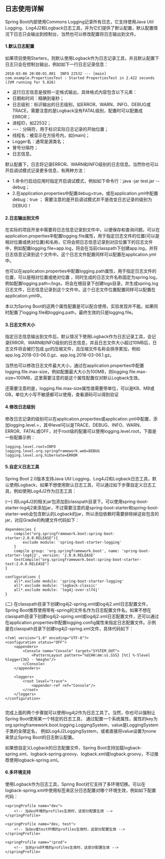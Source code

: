 ## 日志使用详解

Spring Boot内部使用Commons Logging记录所有日志，它支持使用Java Util Logging、Log4J2和Logback日志工具，并为它们提供了默认配置，默认配置情况下日志只会输出到控制台，当然也可以修改配置将日志输出到文件。

#### 1.默认日志配置
如果项目使用Starters，则默认使用Logback作为日志记录工具，并且默认配置下日志只会在控制台输出，例如如下一行日志记录信息：
```
2018-03-06 20:00:01.801  INFO 22532 --- [main] com.example.PropertiesTest : Started PropertiesTest in 2.422 seconds (JVM running for 5.826)
```
* 这行日志信息是按照一定格式输出，具体格式内容包含以下元素：
* 日期和时间：精确到毫秒；
* 日志级别：标识输出的日志级别，如ERROR、WARN、INFO、DEBUG或TRACE，需要注意的是Logback没有FATAL级别，配置时可以配置成ERROR；
* 进程ID，如22532；
* ---：分隔符，用于标识实际日志记录的开始位置；
* 线程名：被显示在方括号内，如[main]；
* Logger名：通常是源类名；
* 冒号分隔符；
* 日志信息。

默认配置下，日志将记录ERROR、WARN和INFO级别的日志信息。当然你也可以开启调试模式记录更多信息，有两种方法：
* 1.命令行启动应用时指定开启调试模式，例如如下命令行：java -jar test.jar --debug；
* 2.在application.properties中配置debug=true，或在application.yml中配置debug：true ；
需要注意的是开启调试模式并不是改变日志记录的级别为DEBUG！

#### 2.日志输出到文件
在实际的项目开发中需要将日志信息记录到文件中，以便保存和查询问题。可以在application.properties中配置logging.file属性，用于指定日志文件的位置(可以是相对位置或绝对位置)和名称，它将会把日志信息记录到对应位置下的日志文件中，例如配置logging.file=app.log，将会在当前classpath下创建app.log，并将日志信息记录到这个文件中。这个日志文件配置同样可以配置在application.yml中。

也可以在application.properties中配置logging.path属性，用于指定日志文件的位置，可以是相对位置或绝对位置 ，同时生成的日志文件名称固定为spring.log，例如配置logging.path=/logs，将会在根目录下创建logs目录，并生成spring.log日志文件，日志信息记录到这个文件中。这个日志文件位置配置同样可以配置在application.yml中。

本以为Spring Boot的这两个属性配置是可以配合使用，实验发现并不能。如果同时配置了logging.file和logging.path，最终生效的只是logging.file。

#### 3.日志文件大小
指定日志信息输出到文件后，默认情况下使用Logback作为日志记录工具，会记录ERROR、WARN和INFO级别的日志信息，并且日志文件大小超过10MB后，日志文件将会被打包成.gz的压缩文件，且压缩文件名称会排序累加，例如app.log.2018-03-06.0.gz、app.log.2018-03-06.1.gz。

当然也可以修改日志文件最大大小，通过在application.properties中配置logging.file.max-size，例如配置最大大小为100MB，则logging.file.max-size=100MB，这里需要注意的是这个属性配置仅对默认Logback生效。

还需要注意的是，logging.file.max-size属性值需要带单位，可以是KB、MB或GB，单位大小写不敏感都可以使用，查看源码可以得到验证

#### 4.修改日志级别
修改日志记录的级别可以在application.properties或application.yml中配置，添加logging.level.<logger-name>=<level>，其中level可以是TRACE、DEBUG、INFO、WARN、ERROR、FATAL或OFF，对于root级的配置可以使用logging.level.root，下面是一些配置示例：
```
logging.level.root=INFO
logging.level.org.springframework.web=DEBUG
logging.level.org.hibernate=ERROR
```

#### 5.自定义日志工具
Spring Boot 2.0版本支持Java Util Logging、Log4J2和Logback日志工具，默认使用Logback，如果不想使用默认日志工具，可以通过如下步骤自定义日志工具，例如使用Log4J2作为日志工具：

(一) 将Log4J2的相关jar包添加到classpath目录下。可以使用spring-boot-starter-log4j2来添加jar，不过需要注意的是spring-boot-starter和spring-boot-starter-web会包含默认的Logback的jar，所以添加依赖时需要排除掉这些包含的jar，对应Gradle的构建文件代码如下：
```
dependencies {
    compile("org.springframework.boot:spring-boot-starter:2.0.0.RELEASE"){
        exclude module: 'spring-boot-starter-logging'
    }
    compile group: 'org.springframework.boot', name: 'spring-boot-starter-log4j2', version: '2.0.0.RELEASE'
    testCompile("org.springframework.boot:spring-boot-starter-test:2.0.0.RELEASE")
}

configurations {
    all*.exclude module: 'spring-boot-starter-logging'
    all*.exclude module: 'logback-classic'
    all*.exclude module: 'log4j-over-slf4j'
}
```

(二) 在classpath目录下创建log4j2-spring.xml或log4j2.xml日志配置文件，Spring Boot推荐使用带有-spring的文件名作为日志配置文件名。如果不想在classpath目录下创建log4j2-spring.xml或log4j2.xml日志配置文件，还可以通过在application.properties中配置logging.config属性来指定日志配置文件。示例是在classpath目录下创建log4j2-spring.xml文件，具体代码如下：

```
<?xml version="1.0" encoding="UTF-8"?>
<configuration status="OFF">
    <appenders>
        <Console name="Console" target="SYSTEM_OUT">
            <PatternLayout pattern="%d{HH:mm:ss.SSS} [%t] %-5level %logger{36} - %msg%n"/>
        </Console>
    </appenders>

    <loggers>
        <root level="trace">
            <appender-ref ref="Console"/>
        </root>
    </loggers>
</configuration>


```
完成上面的两个步骤就可以使用log4j2作为日志工具了。当然，你也可以强制让Spring Boot使用某一个特定的日志工具，
通过配置一个系统属性，属性的key为org.springframework.boot.logging.LoggingSystem，value是LoggingSystem子类的全限定名，
例如Log4J2LoggingSystem，或者直接将value设置为none来禁止Spring Boot的日志默认配置。

如果想自定义Logback的日志配置文件，Spring Boot支持加载logback-spring.xml、logback-spring.groovy、logback.xml或logback.groovy，不过推荐使用logback-spring.xml。

#### 6.多环境支持
使用Logback作为日志工具，Spring Boot对它支持了多环境切换。可以在logback-spring.xml中使用<springProfile>标签来区分日志配置对哪个环境生效，例如如下配置代码：
```
<springProfile name="dev">
    <!-- 当dev环境的profiles生效时，这部分配置生效 -->
</springProfile>

<springProfile name="dev, test">
    <!-- 当dev或test环境的profiles生效时，这部分配置生效 -->
</springProfile>

<springProfile name="!prod">
    <!-- 当非prod环境的profiles生效时，这部分配置生效 -->
</springProfile> 
```